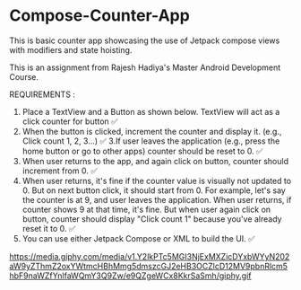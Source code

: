# Compose-Counter-App
This is basic counter app showcasing the use of Jetpack compose views with modifiers and state hoisting.


This is an assignment from Rajesh Hadiya's Master Android Development Course. 

REQUIREMENTS : 
1. Place a TextView and a Button as shown below. TextView will act as a click counter
for button ✅
2. When the button is clicked, increment the counter and display it. (e.g., Click count 1,
2, 3...) ✅
3.If user leaves the application (e.g., press the home button or go to other apps)
counter should be reset to 0. ✅
4. When user returns to the app, and again click on button, counter should increment
from 0. ✅
5. When user returns, it's fine if the counter value is visually not updated to 0. But on
next button click, it should start from 0. For example, let's say the counter is at 9,
and user leaves the application. When user returns, if counter shows 9 at that time,
it's fine. But when user again click on button, counter should display "Click count 1"
because you've already reset it to 0. ✅
6. You can use either Jetpack Compose or XML to build the UI. ✅

https://media.giphy.com/media/v1.Y2lkPTc5MGI3NjExMXZicDYxbWYyN202aW9yZThmZ2oxYWtmcHBhMmg5dmszcGJ2eHB3OCZlcD12MV9pbnRlcm5hbF9naWZfYnlfaWQmY3Q9Zw/e9QZgeWCx8KkrSaSmh/giphy.gif 
